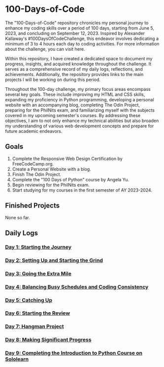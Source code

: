 # 100-Days-of-Code

 The "100-Days-of-Code" repository chronicles my personal journey to enhance my coding skills over a period of 100 days, starting from June 5, 2023, and concluding on September 12, 2023. Inspired by Alexander Kallaway's #100DaysOfCodeChallenge, this endeavor involves dedicating a minimum of 3 to 4 hours each day to coding activities. For more information about the challenge, you can visit here.

 Within this repository, I have created a dedicated space to document my progress, insights, and acquired knowledge throughout the challenge. It serves as a comprehensive record of my daily logs, reflections, and achievements. Additionally, the repository provides links to the main projects I will be working on during this period.

 Throughout the 100-day challenge, my primary focus areas encompass several key goals. These include improving my HTML and CSS skills, expanding my proficiency in Python programming, developing a personal website with an accompanying blog, completing The Odin Project, preparing for the PhilNits exam, and familiarizing myself with the subjects covered in my upcoming semester's courses. By addressing these objectives, I aim to not only enhance my technical abilities but also broaden my understanding of various web development concepts and prepare for future academic endeavors.

## Goals

 1. Complete the Responsive Web Design Certification by FreeCodeCamp.org.
 2. Create a Personal Website with a blog.
 3. Finish The Odin Project.
 4. Complete the "100 Days of Python" course by Angela Yu.
 5. Begin reviewing for the PhilNits exam.
 6. Start studying for my courses in the first semester of AY 2023-2024.

## Finished Projects

None so far.

## Daily Logs

### [Day 1: Starting the Journey](https://github.com/johnivanpuayap/100-days-of-code/tree/main/Day%201)
### [Day 2: Setting Up and Starting the Grind](https://github.com/johnivanpuayap/100-days-of-code/tree/main/Day%202)
### [Day 3: Going the Extra Mile](https://github.com/johnivanpuayap/100-days-of-code/tree/main/Day%203)
### [Day 4: Balancing Busy Schedules and Coding Consistency](https://github.com/johnivanpuayap/100-days-of-code/tree/main/Day%204)
### [Day 5: Catching Up](https://github.com/johnivanpuayap/100-days-of-code/tree/main/Day%205)
### [Day 6: Starting the Review](https://github.com/johnivanpuayap/100-days-of-code/tree/main/Day%206)
### [Day 7: Hangman Project](https://github.com/johnivanpuayap/100-days-of-code/tree/main/Day%207)
### [Day 8: Making Significant Progress](https://github.com/johnivanpuayap/100-days-of-code/tree/main/Day%208)
### [Day 9: Completing the Introduction to Python Course on Sololearn](https://github.com/johnivanpuayap/100-days-of-code/tree/main/Day%209)